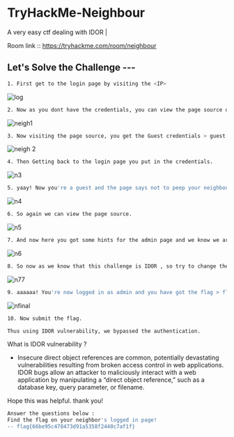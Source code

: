 
# TryHackMe-Neighbour

A very easy ctf dealing with IDOR | 

Room link :: https://tryhackme.com/room/neighbour



## Let's Solve the Challenge ---

```bash
1. First get to the login page by visiting the <IP>
```
![log](https://user-images.githubusercontent.com/119054834/204042819-8776e145-5714-4edd-b36e-f79cf526bc08.png)


```bash
2. Now as you dont have the credentials, you can view the page source or press CTRL+U to get the guest login credentials( use the guest account!(CTRL+U) ) written below the Login button.
```
![neigh1](https://user-images.githubusercontent.com/119054834/204041674-bd6115c8-0c70-4fb1-9ac7-6d31e067c907.png)


```bash
3. Now visiting the page source, you get the Guest credentials > guest:guest 
```
![neigh 2](https://user-images.githubusercontent.com/119054834/204041711-79e4ccdc-aa77-48e6-b17d-a578a9b4d8ae.png)


```bash
4. Then Getting back to the login page you put in the credentials.
```
![n3](https://user-images.githubusercontent.com/119054834/204041723-d0bb5a3e-ae81-42fe-808e-6a9ea2321a97.png)


```bash
5. yaay! Now you're a guest and the page says not to peep your neighbour’s profile. Mmmmmmm!
```
![n4](https://user-images.githubusercontent.com/119054834/204041737-0a89e8fb-5826-413a-baa6-01517282f655.png)


```bash
6. So again we can view the page source.
```
![n5](https://user-images.githubusercontent.com/119054834/204041742-22aa7ca1-beee-4e2c-b166-6191a73e2858.png)


```bash
7. And now here you got some hints for the admin page and we know we are still logged in as guest.
```
![n6](https://user-images.githubusercontent.com/119054834/204041753-68a97082-4dfd-4b29-a740-69cc95a05192.png)


```bash
8. So now as we know that this challenge is IDOR , so try to change the ‘guest’ with ‘admin’ to login as admin.
```
![n77](https://user-images.githubusercontent.com/119054834/204041769-a1feb7ab-136d-4fac-9c97-ea55909549c9.png)


```bash
9. aaaaaa! You're now logged in as admin and you have got the flag > flag{***************}
```

![nfinal](https://user-images.githubusercontent.com/119054834/204042020-fed9fbf6-2478-4dca-ba8e-8de72d43a5fc.png)


```bash
10. Now submit the flag.
```
```bash
Thus using IDOR vulnerability, we bypassed the authentication.
```

What is IDOR vulnerability ?
- Insecure direct object references are common, potentially devastating vulnerabilities resulting from broken access control in web applications. IDOR bugs allow an attacker to maliciously interact with a web application by manipulating a “direct object reference,” such as a database key, query parameter, or filename.

Hope this was helpful. thank you!


```bash
Answer the questions below :
Find the flag on your neighbor's logged in page!
-- flag{66be95c478473d91a5358f2440c7af1f}
```
